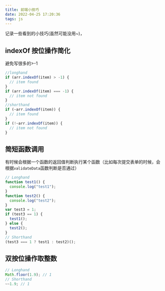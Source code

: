 ```yaml
---
title: 前端小技巧
date: 2022-04-25 17:20:36
tags: js
---
```


记录一些看到的小技巧(虽然可能没用~)，

<!-- more -->

## indexOf 按位操作简化

避免写很多的>-1

```javascript
//longhand
if (arr.indexOf(item) > -1) {
  // item found
}
if (arr.indexOf(item) === -1) {
  // item not found
}
//shorthand
if (~arr.indexOf(item)) {
  // item found
}
if (!~arr.indexOf(item)) {
  // item not found
}
```

## 简短函数调用

有时候会根据一个函数的返回值判断执行某个函数（比如每次提交表单的时候，会根据`validateData`函数判断是否通过）

```javascript
// Longhand
function test1() {
  console.log("test1");
}
function test2() {
  console.log("test2");
}
var test3 = 1;
if (test3 == 1) {
  test1();
} else {
  test2();
}
// Shorthand
(test3 === 1 ? test1 : test2)();
```

## 双按位操作取整数

```javascript
// Longhand
Math.floor(1.9); // 1
// Shorthand
~~1.9; // 1
```
